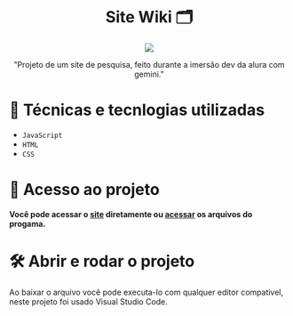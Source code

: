 <h1 align="center"> Site Wiki 🗂 </h1>
<p align="center">
<img loading="lazy" src="http://img.shields.io/static/v1?label=STATUS&message=FINALIZADO&color=GREEN&style=for-the-badge"/>
</p>
<p align="center">
"Projeto de um site de pesquisa, feito durante a imersão dev da alura com gemini."

  # :hammer: Técnicas e tecnlogias utilizadas

- `JavaScript`
- `HTML`
- `CSS`  

# 📁 Acesso ao projeto

**Você pode acessar o [site]([coelho-brabo.vercel.app) diretamente ou [acessar](https://github.com/Z3R1NH0/Rabit-Food.git) os arquivos do progama.**

# 🛠️ Abrir e rodar o projeto

Ao baixar o arquivo você pode executa-lo com qualquer editor compativel, neste projeto foi usado Visual Studio Code.
